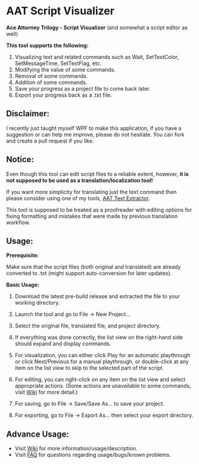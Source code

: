 # AAT Script Visualizer
**Ace Attorney Trilogy - Script Visualizer** (and somewhat a script editor as well)

**This tool supports the following:**
1. Visualizing text and related commands such as Wait, SetTextColor, SetMessageTime, SetTextFlag, etc.
2. Modifying the value of some commands.
3. Removal of some commands.
4. Addition of some commands.
5. Save your progress as a project file to come back later.
6. Export your progress back as a .txt file.

## Disclaimer:
I recently just taught myself WPF to make this application, if you have a suggestion or can help me improve, please do not hesitate. You can fork and create a pull request if you like.

## Notice:
Even though this tool can edit script files to a reliable extent, however, **it is not supposed to be used as a translation/localization tool!**

If you want more simplicity for translating just the text command then please consider using one of my tools, [AAT Text Extractor](https://github.com/MaFIaTH/AAT_TextExtractor).

This tool is supposed to be treated as a proofreader with editing options for fixing formatting and mistakes that were made by previous translation workflow.

## Usage:
**Prerequisite:**

Make sure that the script files (both original and translated) are already converted to .txt (might support auto-conversion for later updates).

**Basic Usage:**
1. Download the latest pre-build release and extracted the file to your working directory.

2. Launch the tool and go to File -> New Project...

3. Select the original file, translated file, and project directory.

4. If everything was done correctly, the list view on the right-hand side should expand and display commands.

5. For visualization, you can either click Play for an automatic playthrough or click Next/Previous for a manual playthrough, or double-click at any item on the list view to skip to the selected part of the script.

6. For editing, you can right-click on any item on the list view and select appropriate actions. (Some actions are unavailable to some commands, visit [Wiki][Wiki] for more detail.)

7. For saving, go to File -> Save/Save As... to save your project.

8. For exporting, go to File -> Export As... then select your export directory.

## Advance Usage:
- Visit [Wiki][Wiki] for more information/usage/description.
- Visit [FAQ][FAQ] for questions regarding usage/bugs/known problems.

[FAQ]: https://github.com/MaFIaTH/AAT_Script_Visualizer/wiki/FAQ
[Wiki]: https://github.com/MaFIaTH/AAT_Script_Visualizer/wiki
